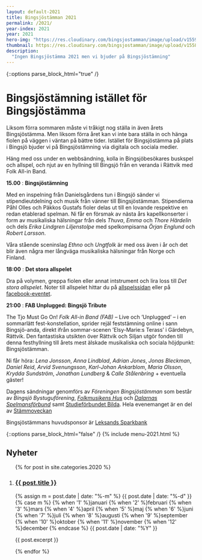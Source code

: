 ```yaml
---
layout: default-2021
title: Bingsjöstämman 2021
permalink: /2021/
year-index: 2021
year: 2021
hero-img: "https://res.cloudinary.com/bingsjostamman/image/upload/v1559022830/hero-2019_mgzjjl.jpg"
thumbnail: https://res.cloudinary.com/bingsjostamman/image/upload/v1558991223/programblad-2019_share_l3hgfh.jpg
description:
  "Ingen Bingsjöstämma 2021 men vi bjuder på Bingsjöstämning"
---
```



{::options parse_block_html="true" /}
<div class="glacier">

# Bingsjöstämning istället för Bingsjöstämma

Liksom förra sommaren måste vi tråkigt nog ställa in även årets Bingsjöstämma. Men liksom förra året kan vi inte bara ställa in och hänga fiolen på väggen i väntan på bättre tider. Istället för Bingsjöstämma på plats i Bingsjö bjuder vi på Bingsjöstämning via digitala och sociala medier.

Häng med oss under en webbsändning, kolla in Bingsjöbesökares buskspel och allspel, och njut av en hyllning till Bingsjö från en veranda i Rättvik med Folk All-in Band.

**15.00**
: **Bingsjöstämning**

Med en inspelning från Danielsgårdens tun i Bingsjö sänder vi stipendieutdelning och musik från vänner till Bingsjöstämman. Stipendierna Påhl Olles och Päkkos Gustafs fioler delas ut till en lovande respektive en redan etablerad spelman. Ni får en försmak av nästa års kapellkonserter i form av musikaliska hälsningar från dels _Thuva_, _Emma_ och _Thore Härdelin_ och dels _Erika Lindgren Liljenstolpe_ med spelkompisarna _Örjan Englund_ och _Robert Larsson_.

Våra stående sceninslag _Ethno_ och _Ungtfolk_ är med oss även i år och det blir även några mer långväga musikaliska hälsningar från Norge och Finland.


**18:00**
: **Det stora allspelet**

Dra på volymen, greppa fiolen eller annat intstrument och lira loss till _Det stora allspelet_. Noter till allspelet hittar du på [allspelssidan](/2021/allspel/) eller på [facebook-eventet](https://www.facebook.com/events/151631240321844).


**21:00**
: **FAB Unplugged: Bingsjö Tribute**

The Tjo Must Go On! _Folk All-in Band (FAB)_ – Live och ’Unplugged’ – i en sommarlätt fest-konstellation, sprider rejäl feststämning online i sann Bingsjö-anda, direkt ifrån sommar-scenen ’Elsy-Marie:s Terass’ i Gärdebyn, Rättvik. Den fantastiska utsikten över Rättvik och Siljan utgör fonden till denna festhyllning till årets mest älskade musikaliska och sociala höjdpunkt: Bingsjöstämman.

Ni får höra: _Lena Jonsson_, _Anna Lindblad_, _Adrian Jones_, _Jonas Bleckman_, _Daniel Reid_, _Arvid Svenungsson_, _Karl-Johan Ankarblom_, _Maria Olsson_, _Krydda Sundström_, _Jonathan Lundberg_ & _Calle Stålenbring_ + eventuella gäster!

Dagens sändningar genomförs av _Föreningen Bingsjöstämman_ som består av _Bingsjö Bystuguförening_, _[Folkmusikens Hus](https://folkmusikenshus.se)_ och _[Dalarnas Spelmansförbund](http://www.dalarnasspelmansforbund.se)_ samt [Studieförbundet Bilda](https://www.bilda.nu). Hela evenemanget är en del av [Stämmoveckan](https://stammoveckan.se)

Bingsjöstämmans huvudsponsor är [Leksands Sparkbank](https://www.leksandssparbank.se)


{::options parse_block_html="false" /}
{% include menu-2021.html %}

</div>



<div class="ocean">
<div class="ocean__inner">

<h2>Nyheter</h2>

<ol class="posts">

{% for post in site.categories.2020 %}

  <li class="post">
    <h3><a href="{{ post.url }}">{{ post.title }}</a></h3>
    <p class="meta">
      <time datetime="{{post.date | date: "%Y-%m-%d"}}">
        {% assign m = post.date | date: "%-m" %}
        {{ post.date | date: "%-d" }}
        {% case m %}
          {% when '1' %}januari
          {% when '2' %}februari
          {% when '3' %}mars
          {% when '4' %}april
          {% when '5' %}maj
          {% when '6' %}juni
          {% when '7' %}juli
          {% when '8' %}augusti
          {% when '9' %}september
          {% when '10' %}oktober
          {% when '11' %}november
          {% when '12' %}december
        {% endcase %}
        {{ post.date | date: "%Y" }}
      </time>
    </p>
    <div class="content">
      {{ post.excerpt }}
    </div>
  </li>

{% endfor %}

</ol>

</div>
</div>
